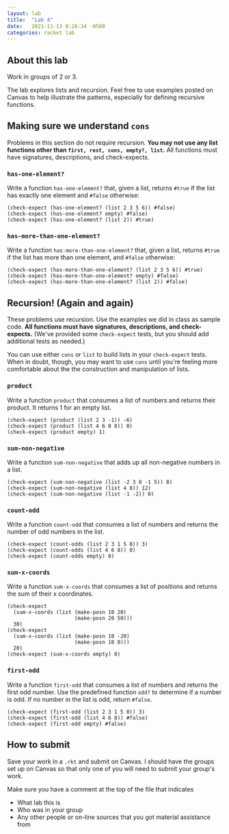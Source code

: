 ```yaml
---
layout: lab
title:  "Lab 4"
date:   2021-11-13 8:28:34 -0500
categories: racket lab
---
```


## About this lab

Work in groups of 2 or 3.

The lab explores lists and recursion. Feel free to use examples
posted on Canvas to help illustrate the patterns, especially for
defining recursive functions.

## Making sure we understand `cons`

Problems in this section do not require recursion. **You may not use any
list functions other than `first, rest, cons, empty?, list`.** All
functions must have signatures, descriptions, and check-expects.

### `has-one-element?`

Write a function `has-one-element?` that, given a list,
returns `#true` if the list has exactly one element and `#false`
otherwise:

```racket
(check-expect (has-one-element? (list 2 3 5 6)) #false)
(check-expect (has-one-element? empty) #false)
(check-expect (has-one-element? (list 2)) #true)
```

### `has-more-than-one-element?`

Write a function `has-more-than-one-element?` that, given
a list, returns `#true` if the list has more than one element, and
`#false` otherwise:

```racket
(check-expect (has-more-than-one-element? (list 2 3 5 6)) #true)
(check-expect (has-more-than-one-element? empty) #false)
(check-expect (has-more-than-one-element? (list 2)) #false)
```


## Recursion! (Again and again)

These problems use recursion. Use the examples we did in class as sample
code. **All functions must have signatures, descriptions, and
check-expects.** (We've provided some `check-expect` tests, but you should add additional tests as needed.)

You can use either `cons` or `list` to build lists in your
`check-expect` tests. When in doubt, though, you may want to use
`cons` until you're feeling more comfortable about the the
construction and manipulation of lists.

### `product`

Write a function `product` that consumes a
list of numbers and returns their product. It returns 1 for an empty list.

```racket
(check-expect (product (list 2 3 -1)) -6)
(check-expect (product (list 4 6 0 8)) 0)
(check-expect (product empty) 1)
```

### `sum-non-negative`

Write a function `sum-non-negative` that adds
up all non-negative numbers in a list.

```racket
(check-expect (sum-non-negative (list -2 3 0 -1 5)) 8)
(check-expect (sum-non-negative (list 4 8)) 12)
(check-expect (sum-non-negative (list -1 -2)) 0)
```

### `count-odd`

Write a function `count-odd` that consumes a
list of numbers and returns the number of odd numbers in the list.

```racket
(check-expect (count-odds (list 2 3 1 5 0)) 3)
(check-expect (count-odds (list 4 6 8)) 0)
(check-expect (count-odds empty) 0)
```

### `sum-x-coords`

Write a function `sum-x-coords` that consumes
a list of positions and returns the sum of their x coordinates.

```racket
(check-expect 
  (sum-x-coords (list (make-posn 10 20) 
                      (make-posn 20 50))) 
  30)
(check-expect 
  (sum-x-coords (list (make-posn 10 -20) 
                      (make-posn 10 0))) 
  20)
(check-expect (sum-x-coords empty) 0)
```

### `first-odd`

Write a function `first-odd` that consumes a
list of numbers and returns the first odd number. Use the predefined
function `odd?` to determine if a number is odd. If no number in the
list is odd, return `#false`.

```racket
(check-expect (first-odd (list 2 3 1 5 0)) 3)
(check-expect (first-odd (list 4 6 8)) #false)
(check-expect (first-odd empty) #false)
```

## How to submit

Save your work in a `.rkt` and submit on Canvas. I should have
the groups set up on Canvas so that only one of you will need
to submit your group's work.

Make sure you have a comment at the top of the file that
indicates 

- What lab this is
- Who was in your group
- Any other people or on-line sources that you got material assistance from
